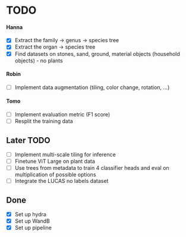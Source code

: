 # TODO

#### Hanna
- [x] Extract the family -> genus -> species tree
- [x] Extract the organ -> species tree
- [x] Find datasets on stones, sand, ground, material objects (household objects) - no plants

#### Robin
- [ ] Implement data augmentation (tiling, color change, rotation, ...)

#### Tomo
- [ ] Implement evaluation metric (F1 score)
- [ ] Resplit the training data

## Later TODO
- [ ] Implement multi-scale tiling for inference
- [ ] Finetune ViT Large on plant data
- [ ] Use trees from metadata to train 4 classifier heads and eval on multiplication of possible options
- [ ] Integrate the LUCAS no labels dataset

## Done
- [x] Set up hydra
- [x] Set up WandB
- [x] Set up pipeline
